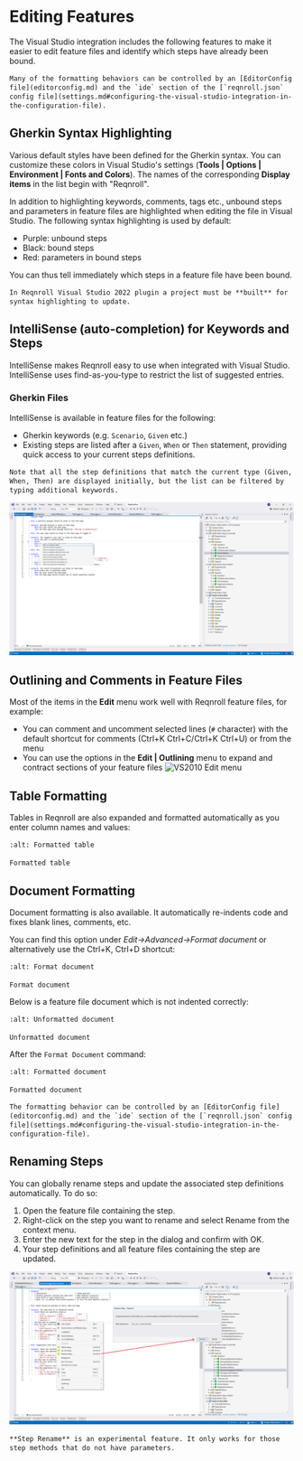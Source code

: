 # Editing Features

The Visual Studio integration includes the following features to make it
easier to edit feature files and identify which steps have already been
bound.

```{note}
Many of the formatting behaviors can be controlled by an [EditorConfig file](editorconfig.md) and the `ide` section of the [`reqnroll.json` config file](settings.md#configuring-the-visual-studio-integration-in-the-configuration-file).
```

## Gherkin Syntax Highlighting

Various default styles have been defined for the Gherkin syntax. You can
customize these colors in Visual Studio's settings (**Tools | Options
| Environment | Fonts and Colors**). The names of the corresponding
**Display items** in the list begin with "Reqnroll".

In addition to highlighting keywords, comments, tags etc., unbound steps
and parameters in feature files are highlighted when editing the file in
Visual Studio. The following syntax highlighting is used by default:

-   Purple: unbound steps
-   Black: bound steps
-   Red: parameters in bound steps

You can thus tell immediately which steps in a feature file have been
bound.

```{note}
In Reqnroll Visual Studio 2022 plugin a project must be **built** for
syntax highlighting to update.
```

## IntelliSense (auto-completion) for Keywords and Steps

IntelliSense makes Reqnroll easy to use when integrated with Visual
Studio. IntelliSense uses find-as-you-type to restrict the list of
suggested entries.

### Gherkin Files

IntelliSense is available in feature files for the following:

-   Gherkin keywords (e.g. `Scenario`, `Given` etc.)
-   Existing steps are listed after a `Given`, `When` or `Then`
    statement, providing quick access to your current steps definitions.

```{note}
Note that all the step definitions that match the current type (Given, When, Then) are displayed initially, but the list can be filtered by typing additional keywords.
```

![image](../../_static/images/vs-integration-intellisense.png)

## Outlining and Comments in Feature Files

Most of the items in the **Edit** menu work well with Reqnroll feature
files, for example:

-   You can comment and uncomment selected lines (`#` character) with
    the default shortcut for comments (Ctrl+K Ctrl+C/Ctrl+K Ctrl+U) or
    from the menu
-   You can use the options in the **Edit | Outlining** menu to expand
    and contract sections of your feature files ![VS2010 Edit
    menu](../../_static/images/vs-integration-outlining.png)

## Table Formatting

Tables in Reqnroll are also expanded and formatted automatically as you
enter column names and values:

```{figure} /_static/images/vs-integration-table-formatting.gif
:alt: Formatted table

Formatted table
```

## Document Formatting

Document formatting is also available. It automatically re-indents code
and fixes blank lines, comments, etc.

You can find this option under *Edit->Advanced->Format document* or
alternatively use the Ctrl+K, Ctrl+D shortcut:

```{figure} /_static/images/vs-integration-format-document.png
:alt: Format document

Format document
```

Below is a feature file document which is not indented correctly:

```{figure} /_static/images/vs-integration-format-document-before.png
:alt: Unformatted document

Unformatted document
```

After the `Format Document` command:

```{figure} /_static/images/vs-integration-format-document-after.png
:alt: Formatted document

Formatted document
```

```{note}
The formatting behavior can be controlled by an [EditorConfig file](editorconfig.md) and the `ide` section of the [`reqnroll.json` config file](settings.md#configuring-the-visual-studio-integration-in-the-configuration-file).
```

## Renaming Steps

You can globally rename steps and update the associated step definitions
automatically. To do so:

1.  Open the feature file containing the step.
2.  Right-click on the step you want to rename and select Rename from
    the context menu.
3.  Enter the new text for the step in the dialog and confirm with OK.
4.  Your step definitions and all feature files containing the step are updated.

![Rename Step 2022](../../_static/images/vs-integration-rename-step.png)


```{note}
**Step Rename** is an experimental feature. It only works for those step methods that do not have parameters.
```
